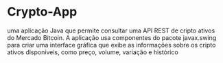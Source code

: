 # Crypto-App
uma aplicação Java que permite consultar uma API REST de cripto ativos do Mercado Bitcoin. A aplicação usa componentes do pacote javax.swing para criar uma interface gráfica que exibe as informações sobre os cripto ativos disponíveis, como preço, volume, variação e histórico
